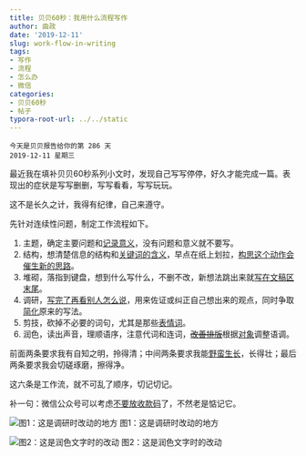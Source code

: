 ```yaml
---
title: 贝贝60秒：我用什么流程写作
author: 曲政
date: '2019-12-11'
slug: work-flow-in-writing
tags:
- 写作
- 流程
- 怎么办
- 微信
categories:
- 贝贝60秒
- 帖子
typora-root-url: ../../static
---
```

```
今天是贝贝报告给你的第 286 天  
2019-12-11 星期三 
```

最近我在填补贝贝60秒系列小文时，发现自己写写停停，好久才能完成一篇。表现出的症状是写写删删，写写看看，写写玩玩。

这不是长久之计，我得有纪律，自己来遵守。

先针对连续性问题，制定工作流程如下。

1.  主题，确定主要问题和[记录意义](https://yihui.org/cn/2018/11/elder-stories/)，没有问题和意义就不要写。
2.  结构，想清楚信息的结构和[关键词的含义](https://yihui.org/cn/2019/03/politics-and-english/)，早点在纸上划拉，[构思这个动作会催生新的思路](https://yihui.org/cn/2018/07/fluent-essay/)。
3.  堆砌，落指到键盘，想到什么写什么，不删不改，新想法跳出来就[写在文稿区末尾](https://yihui.org/cn/2018/09/long-post/)。
4.  调研，[写完了再看别人怎么说](https://john-qu.netlify.com/cn/2019/12/when-no-more-reading/)，用来佐证或纠正自己想出来的观点，同时争取[简化](https://yihui.org/cn/2017/08/shannon/)原来的写法。
5.  剪技，砍掉不必要的词句，尤其是那些[表情词](https://yihui.org/cn/2014/06/on-writing/)。
6.  润色，读出声音，理顺语序，注意代词和连词，~~[改善排版](https://yihui.org/cn/2017/04/r-markdown-office/)~~根据[对象](https://yihui.org/cn/2006/03/18-42-00/)调整语调。

前面两条要求我有自知之明，拎得清；中间两条要求我能[野蛮生长](https://book.douban.com/subject/2348372/)，长得壮；最后两条要求我会切磋琢磨，擦得净。

这六条是工作流，就不可乱了顺序，切记切记。

补一句：微信公众号可以考虑[不要放收款码](https://yihui.org/cn/2018/08/donation/)了，不然老是惦记它。

![图1：这是调研时改动的地方](/images/2019-12-11-%E8%B4%9D%E8%B4%9D60%E7%A7%92%EF%BC%9A%E6%88%91%E7%94%A8%E4%BB%80%E4%B9%88%E6%B5%81%E7%A8%8B%E5%86%99%E4%BD%9C/006tNbRwgy1g9u0175e1jj31se0rck6l.jpg)
图1：这是调研时改动的地方

![图2：这是润色文字时的改动](/images/2019-12-11-%E8%B4%9D%E8%B4%9D60%E7%A7%92%EF%BC%9A%E6%88%91%E7%94%A8%E4%BB%80%E4%B9%88%E6%B5%81%E7%A8%8B%E5%86%99%E4%BD%9C/006tNbRwgy1g9u01dvgwaj31ry0gkale.jpg)
图2：这是润色文字时的改动